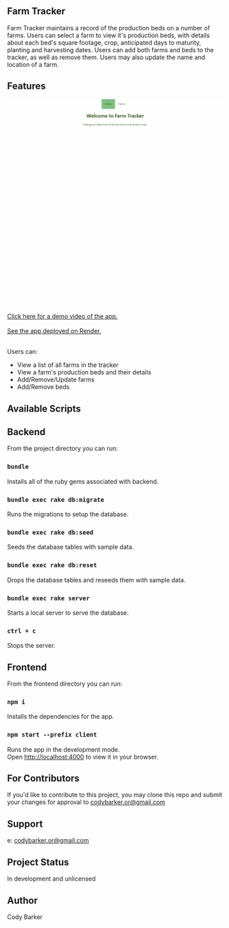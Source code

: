 ## Farm Tracker

Farm Tracker maintains a record of the production beds on a number of farms. Users can select a farm to view it's production beds, with details about each bed's square footage, crop, anticipated days to maturity, planting and harvesting dates. Users can add both farms and beds to the tracker, as well as remove them. Users may also update the name and location of a farm.

## Features

<img src="public/farmtracker_preview.gif" alt="app.gif">
<a href="https://youtu.be/rj4ag97Kfh4" alt="app video">Click here for a demo video of the app.</a>
<br><br>
<a href="https://farm-tracker.onrender.com"
alt="deployed app link">See the app deployed on Render.</a>
<br><br>


Users can:

- View a list of all farms in the tracker
- View a farm's production beds and their details
- Add/Remove/Update farms
- Add/Remove beds

## Available Scripts

## Backend

From the project directory you can run:

### `bundle`

Installs all of the ruby gems associated with backend.

### `bundle exec rake db:migrate`

Runs the migrations to setup the database.

### `bundle exec rake db:seed`

Seeds the database tables with sample data.

### `bundle exec rake db:reset`

Drops the database tables and reseeds them with sample data.

### `bundle exec rake server`

Starts a local server to serve the database.

### `ctrl + c`

Stops the server.

## Frontend

From the frontend directory you can run:

### `npm i`

Installs the dependencies for the app.

### `npm start --prefix client`

Runs the app in the development mode.\
Open [http://localhost:4000](http://localhost:4000) to view it in your browser.

## For Contributors
If you'd like to contribute to this project, you may clone this repo and submit your changes for approval to codybarker.or@gmail.com

##  Support
e: codybarker.or@gmail.com

## Project Status
In development and unlicensed

## Author
Cody Barker